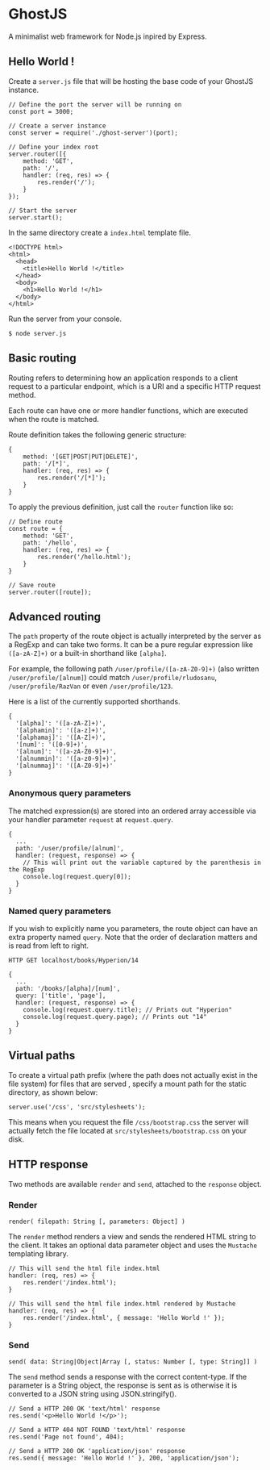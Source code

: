 # GhostJS

A minimalist web framework for Node.js inpired by Express.

## Hello World !

Create a `server.js` file that will be hosting the base code of your GhostJS instance.

```
// Define the port the server will be running on
const port = 3000;

// Create a server instance
const server = require('./ghost-server')(port);

// Define your index root
server.router([{
	method: 'GET',
	path: '/',
	handler: (req, res) => {
		res.render('/');
	}
});

// Start the server
server.start();
```

In the same directory create a `index.html` template file.

```
<!DOCTYPE html>
<html>
  <head>
    <title>Hello World !</title>
  </head>
  <body>
    <h1>Hello World !</h1>
  </body>
</html>
```

Run the server from your console.

```
$ node server.js
```

## Basic routing

Routing refers to determining how an application responds to a client request to a particular endpoint, which is a URI and a specific HTTP request method.

Each route can have one or more handler functions, which are executed when the route is matched.

Route definition takes the following generic structure:

```
{
	method: '[GET|POST|PUT|DELETE]',
	path: '/[*]',
	handler: (req, res) => {
		res.render('/[*]');
	}
}
```

To apply the previous definition, just call the `router` function like so:

```
// Define route
const route = {
	method: 'GET',
	path: '/hello',
	handler: (req, res) => {
		res.render('/hello.html');
	}
}

// Save route
server.router([route]);
```

## Advanced routing

The `path` property of the route object is actually interpreted by the server as a RegExp and can take two forms. It can be a pure regular expression like `([a-zA-Z]+)` or a built-in shorthand like `[alpha]`.

For example, the following path `/user/profile/([a-zA-Z0-9]+)` (also written `/user/profile/[alnum]`) could match `/user/profile/rludosanu`,  `/user/profile/RazVan` or even `/user/profile/123`.

Here is a list of the currently supported shorthands.

```
{
  '[alpha]': '([a-zA-Z]+)',
  '[alphamin]': '([a-z]+)',
  '[alphamaj]': '([A-Z]+)',
  '[num]': '([0-9]+)',
  '[alnum]': '([a-zA-Z0-9]+)',
  '[alnummin]': '([a-z0-9]+)',
  '[alnummaj]': '([A-Z0-9]+)'
}
```
### Anonymous query parameters

The matched expression(s) are stored into an ordered array accessible via your handler parameter `request` at `request.query`.

```
{
  ...
  path: '/user/profile/[alnum]',
  handler: (request, response) => {
    // This will print out the variable captured by the parenthesis in the RegExp
    console.log(request.query[0]);
  }
}
```

### Named query parameters

If you wish to explicitly name you parameters, the route object can have an extra property named `query`. Note that the order of declaration matters and is read from left to right.

```
HTTP GET localhost/books/Hyperion/14

{
  ...
  path: '/books/[alpha]/[num]',
  query: ['title', 'page'],
  handler: (request, response) => {
    console.log(request.query.title); // Prints out "Hyperion"
    console.log(request.query.page); // Prints out "14"
  }
}
```

## Virtual paths

To create a virtual path prefix (where the path does not actually exist in the file system) for files that are served , specify a mount path for the static directory, as shown below:

```
server.use('/css', 'src/stylesheets');
```

This means when you request the file `/css/bootstrap.css` the server will actually fetch the file located at `src/stylesheets/bootstrap.css` on your disk.

## HTTP response

Two methods are available `render` and `send`, attached to the `response` object.

### Render

```
render( filepath: String [, parameters: Object] )
```

The `render` method renders a view and sends the rendered HTML string to the client. It takes an optional data parameter object and uses the `Mustache` templating library.

```
// This will send the html file index.html
handler: (req, res) => {
	res.render('/index.html');
}

// This will send the html file index.html rendered by Mustache
handler: (req, res) => {
	res.render('/index.html', { message: 'Hello World !' });
}
```

### Send

```
send( data: String|Object|Array [, status: Number [, type: String]] )
```

The `send` method sends a response with the correct content-type. If the parameter is a String object, the response is sent as is otherwise it is converted to a JSON string using JSON.stringify().

```
// Send a HTTP 200 OK 'text/html' response
res.send('<p>Hello World !</p>');

// Send a HTTP 404 NOT FOUND 'text/html' response
res.send('Page not found', 404);

// Send a HTTP 200 OK 'application/json' response
res.send({ message: 'Hello World !' }, 200, 'application/json');
```
